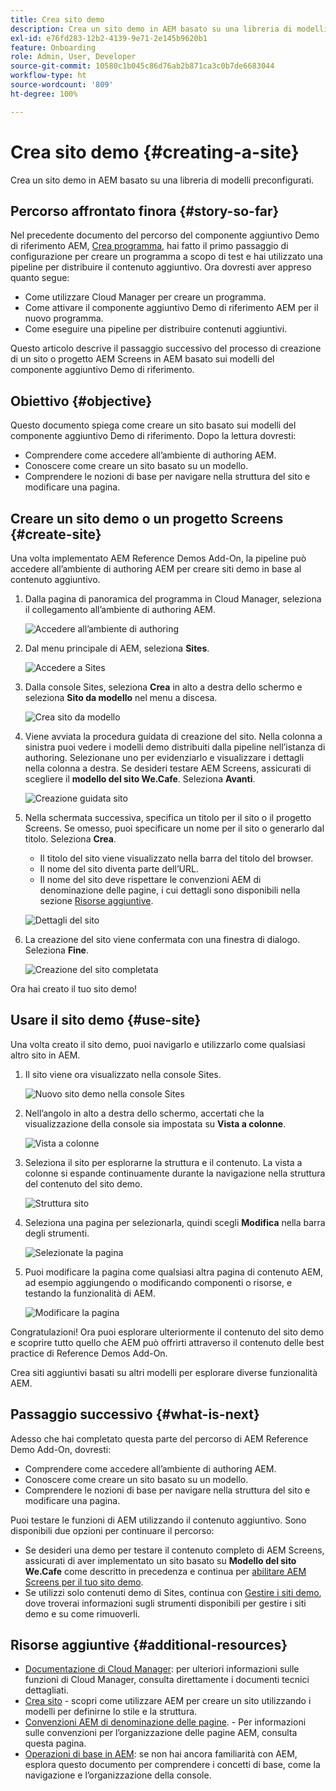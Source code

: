 ```yaml
---
title: Crea sito demo
description: Crea un sito demo in AEM basato su una libreria di modelli preconfigurati.
exl-id: e76fd283-12b2-4139-9e71-2e145b9620b1
feature: Onboarding
role: Admin, User, Developer
source-git-commit: 10580c1b045c86d76ab2b871ca3c0b7de6683044
workflow-type: ht
source-wordcount: '809'
ht-degree: 100%

---
```


# Crea sito demo {#creating-a-site}

Crea un sito demo in AEM basato su una libreria di modelli preconfigurati.

## Percorso affrontato finora {#story-so-far}

Nel precedente documento del percorso del componente aggiuntivo Demo di riferimento AEM, [Crea programma](create-program.md), hai fatto il primo passaggio di configurazione per creare un programma a scopo di test e hai utilizzato una pipeline per distribuire il contenuto aggiuntivo. Ora dovresti aver appreso quanto segue:

* Come utilizzare Cloud Manager per creare un programma.
* Come attivare il componente aggiuntivo Demo di riferimento AEM per il nuovo programma.
* Come eseguire una pipeline per distribuire contenuti aggiuntivi.

Questo articolo descrive il passaggio successivo del processo di creazione di un sito o progetto AEM Screens in AEM basato sui modelli del componente aggiuntivo Demo di riferimento.

## Obiettivo {#objective}

Questo documento spiega come creare un sito basato sui modelli del componente aggiuntivo Demo di riferimento. Dopo la lettura dovresti:

* Comprendere come accedere all’ambiente di authoring AEM.
* Conoscere come creare un sito basato su un modello.
* Comprendere le nozioni di base per navigare nella struttura del sito e modificare una pagina.

## Creare un sito demo o un progetto Screens {#create-site}

Una volta implementato AEM Reference Demos Add-On, la pipeline può accedere all’ambiente di authoring AEM per creare siti demo in base al contenuto aggiuntivo.

1. Dalla pagina di panoramica del programma in Cloud Manager, seleziona il collegamento all’ambiente di authoring AEM.

   ![Accedere all’ambiente di authoring](assets/access-author.png)

1. Dal menu principale di AEM, seleziona **Sites**.

   ![Accedere a Sites](assets/access-sites.png)

1. Dalla console Sites, seleziona **Crea** in alto a destra dello schermo e seleziona **Sito da modello** nel menu a discesa.

   ![Crea sito da modello](assets/create-site-from-template.png)

1. Viene avviata la procedura guidata di creazione del sito. Nella colonna a sinistra puoi vedere i modelli demo distribuiti dalla pipeline nell’istanza di authoring. Selezionane uno per evidenziarlo e visualizzare i dettagli nella colonna a destra. Se desideri testare AEM Screens, assicurati di scegliere il **modello del sito We.Cafe**. Seleziona **Avanti**.

   ![Creazione guidata sito](assets/site-creation-wizard.png)

1. Nella schermata successiva, specifica un titolo per il sito o il progetto Screens. Se omesso, puoi specificare un nome per il sito o generarlo dal titolo. Seleziona **Crea**.

   * Il titolo del sito viene visualizzato nella barra del titolo del browser.
   * Il nome del sito diventa parte dell’URL.
   * Il nome del sito deve rispettare le convenzioni AEM di denominazione delle pagine, i cui dettagli sono disponibili nella sezione [Risorse aggiuntive](#additional-resources).

   ![Dettagli del sito](assets/site-details.png)

1. La creazione del sito viene confermata con una finestra di dialogo. Seleziona **Fine**.

   ![Creazione del sito completata](assets/site-creation-complete.png)

Ora hai creato il tuo sito demo!

## Usare il sito demo {#use-site}

Una volta creato il sito demo, puoi navigarlo e utilizzarlo come qualsiasi altro sito in AEM.

1. Il sito viene ora visualizzato nella console Sites.

   ![Nuovo sito demo nella console Sites](assets/new-demo-site.png)

1. Nell’angolo in alto a destra dello schermo, accertati che la visualizzazione della console sia impostata su **Vista a colonne**.

   ![Vista a colonne](assets/column-view.png)

1. Seleziona il sito per esplorarne la struttura e il contenuto. La vista a colonne si espande continuamente durante la navigazione nella struttura del contenuto del sito demo.

   ![Struttura sito](assets/site-structure.png)

1. Seleziona una pagina per selezionarla, quindi scegli **Modifica** nella barra degli strumenti.

   ![Selezionate la pagina](assets/select-page.png)

1. Puoi modificare la pagina come qualsiasi altra pagina di contenuto AEM, ad esempio aggiungendo o modificando componenti o risorse, e testando la funzionalità di AEM.

   ![Modificare la pagina](assets/edit-page.png)

Congratulazioni! Ora puoi esplorare ulteriormente il contenuto del sito demo e scoprire tutto quello che AEM può offrirti attraverso il contenuto delle best practice di Reference Demos Add-On.

Crea siti aggiuntivi basati su altri modelli per esplorare diverse funzionalità AEM.

## Passaggio successivo {#what-is-next}

Adesso che hai completato questa parte del percorso di AEM Reference Demo Add-On, dovresti:

* Comprendere come accedere all’ambiente di authoring AEM.
* Conoscere come creare un sito basato su un modello.
* Comprendere le nozioni di base per navigare nella struttura del sito e modificare una pagina.

Puoi testare le funzioni di AEM utilizzando il contenuto aggiuntivo. Sono disponibili due opzioni per continuare il percorso:

* Se desideri una demo per testare il contenuto completo di AEM Screens, assicurati di aver implementato un sito basato su **Modello del sito We.Cafe** come descritto in precedenza e continua per [abilitare AEM Screens per il tuo sito demo](screens.md).
* Se utilizzi solo contenuti demo di Sites, continua con [Gestire i siti demo](manage.md), dove troverai informazioni sugli strumenti disponibili per gestire i siti demo e su come rimuoverli.

## Risorse aggiuntive {#additional-resources}

* [Documentazione di Cloud Manager](https://experienceleague.adobe.com/docs/experience-manager-cloud-service/onboarding/onboarding-concepts/cloud-manager-introduction.html?lang=it): per ulteriori informazioni sulle funzioni di Cloud Manager, consulta direttamente i documenti tecnici dettagliati.
* [Crea sito](/help/sites-cloud/administering/site-creation/create-site.md) - scopri come utilizzare AEM per creare un sito utilizzando i modelli per definirne lo stile e la struttura.
* [Convenzioni AEM di denominazione delle pagine](/help/sites-cloud/authoring/sites-console/organizing-pages.md#page-name-restrictions-and-best-practices). - Per informazioni sulle convenzioni per l’organizzazione delle pagine AEM, consulta questa pagina.
* [Operazioni di base in AEM](/help/sites-cloud/authoring/basic-handling.md): se non hai ancora familiarità con AEM, esplora questo documento per comprendere i concetti di base, come la navigazione e l’organizzazione della console.
